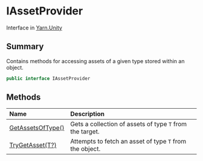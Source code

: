 # IAssetProvider

Interface in [Yarn.Unity](/docs/api/csharp/yarn.unity.md)

## Summary


Contains methods for accessing assets of a given type stored within an
object.


```csharp
public interface IAssetProvider
```

## Methods

|Name|Description|
|:---|:---|
|[GetAssetsOfType()](/docs/api/csharp/yarn.unity.iassetprovider.getassetsoftype.md)|Gets a collection of assets of type  `T`  from the target.|
|[TryGetAsset(T?)](/docs/api/csharp/yarn.unity.iassetprovider.trygetasset.md)|Attempts to fetch an asset of type  `T`  from the object.|

